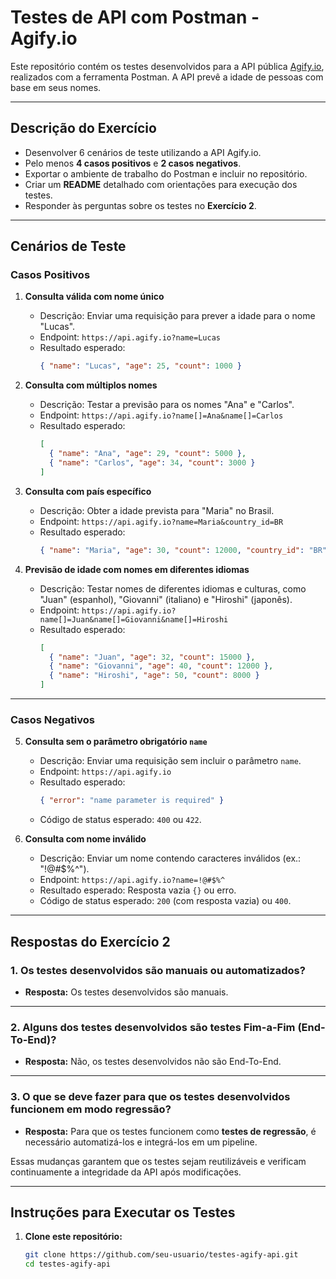 # Testes de API com Postman - Agify.io

Este repositório contém os testes desenvolvidos para a API pública [Agify.io](https://agify.io), realizados com a ferramenta Postman. A API prevê a idade de pessoas com base em seus nomes.

---

## **Descrição do Exercício**

- Desenvolver 6 cenários de teste utilizando a API Agify.io.
- Pelo menos **4 casos positivos** e **2 casos negativos**.
- Exportar o ambiente de trabalho do Postman e incluir no repositório.
- Criar um **README** detalhado com orientações para execução dos testes.
- Responder às perguntas sobre os testes no **Exercício 2**.

---

## **Cenários de Teste**

### **Casos Positivos**
1. **Consulta válida com nome único**
   - Descrição: Enviar uma requisição para prever a idade para o nome "Lucas".
   - Endpoint: `https://api.agify.io?name=Lucas`
   - Resultado esperado:
     ```json
     { "name": "Lucas", "age": 25, "count": 1000 }
     ```

2. **Consulta com múltiplos nomes**
   - Descrição: Testar a previsão para os nomes "Ana" e "Carlos".
   - Endpoint: `https://api.agify.io?name[]=Ana&name[]=Carlos`
   - Resultado esperado:
     ```json
     [
       { "name": "Ana", "age": 29, "count": 5000 },
       { "name": "Carlos", "age": 34, "count": 3000 }
     ]
     ```

3. **Consulta com país específico**
   - Descrição: Obter a idade prevista para "Maria" no Brasil.
   - Endpoint: `https://api.agify.io?name=Maria&country_id=BR`
   - Resultado esperado:
     ```json
     { "name": "Maria", "age": 30, "count": 12000, "country_id": "BR" }
     ```

4. **Previsão de idade com nomes em diferentes idiomas**
   - Descrição: Testar nomes de diferentes idiomas e culturas, como "Juan" (espanhol), "Giovanni" (italiano) e "Hiroshi" (japonês).
   - Endpoint: `https://api.agify.io?name[]=Juan&name[]=Giovanni&name[]=Hiroshi`
   - Resultado esperado:
     ```json
     [
       { "name": "Juan", "age": 32, "count": 15000 },
       { "name": "Giovanni", "age": 40, "count": 12000 },
       { "name": "Hiroshi", "age": 50, "count": 8000 }
     ]
     ```

---

### **Casos Negativos**
5. **Consulta sem o parâmetro obrigatório `name`**
   - Descrição: Enviar uma requisição sem incluir o parâmetro `name`.
   - Endpoint: `https://api.agify.io`
   - Resultado esperado:
     ```json
     { "error": "name parameter is required" }
     ```
   - Código de status esperado: `400` ou `422`.

6. **Consulta com nome inválido**
   - Descrição: Enviar um nome contendo caracteres inválidos (ex.: "!@#$%^").
   - Endpoint: `https://api.agify.io?name=!@#$%^`
   - Resultado esperado: Resposta vazia `{}` ou erro.
   - Código de status esperado: `200` (com resposta vazia) ou `400`.

---

## **Respostas do Exercício 2**

### **1. Os testes desenvolvidos são manuais ou automatizados?**
- **Resposta:** Os testes desenvolvidos são manuais.  

---

### **2. Alguns dos testes desenvolvidos são testes Fim-a-Fim (End-To-End)?**
- **Resposta:** Não, os testes desenvolvidos não são End-To-End.  

---

### **3. O que se deve fazer para que os testes desenvolvidos funcionem em modo regressão?**
- **Resposta:** Para que os testes funcionem como **testes de regressão**, é necessário automatizá-los e integrá-los em um pipeline.

Essas mudanças garantem que os testes sejam reutilizáveis e verificam continuamente a integridade da API após modificações.

---

## **Instruções para Executar os Testes**

1. **Clone este repositório:**
   ```bash
   git clone https://github.com/seu-usuario/testes-agify-api.git
   cd testes-agify-api
